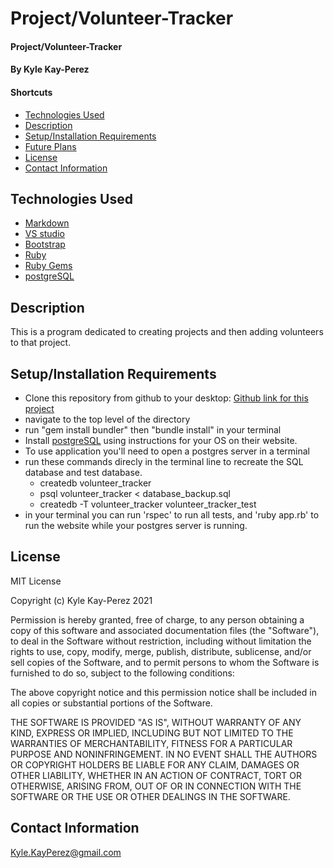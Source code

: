 # Project/Volunteer-Tracker

#### Project/Volunteer-Tracker

#### By Kyle Kay-Perez

#### Shortcuts
- [Technologies Used](#technologies-used)
- [Description](#description)
- [Setup/Installation Requirements](#setup/installation-requirements)
- [Future Plans](#future-plans)
- [License](#license)
- [Contact Information](#contact-information)

## Technologies Used

* [Markdown](https://www.markdownguide.org/)
* [VS studio](https://code.visualstudio.com/)
* [Bootstrap](https://getbootstrap.com/)
* [Ruby](https://www.ruby-lang.org/en/)
* [Ruby Gems](https://rubygems.org/)
* [postgreSQL](https://www.postgresql.org/)

## Description

This is a program dedicated to creating projects and then adding volunteers to that project.

## Setup/Installation Requirements

* Clone this repository from github to your desktop: [Github link for this project](https://github.com/professional-pigeon/Vocab_charity)
* navigate to the top level of the directory
* run "gem install bundler" then "bundle install" in your terminal
* Install [postgreSQL](https://www.postgresql.org/) using instructions for your OS on their website.
* To use application you'll need to open a postgres server in a terminal
* run these commands direcly in the terminal line to recreate the SQL database and test database.
    - createdb volunteer_tracker
    - psql volunteer_tracker < database_backup.sql
    - createdb -T volunteer_tracker volunteer_tracker_test
* in your terminal you can run 'rspec' to run all tests, and 'ruby app.rb' to run the website while your postgres server is running.

## License

MIT License

Copyright (c) Kyle Kay-Perez 2021

Permission is hereby granted, free of charge, to any person obtaining a copy of this software and associated documentation files (the "Software"), to deal in the Software without restriction, including without limitation the rights to use, copy, modify, merge, publish, distribute, sublicense, and/or sell copies of the Software, and to permit persons to whom the Software is furnished to do so, subject to the following conditions:

The above copyright notice and this permission notice shall be included in all copies or substantial portions of the Software.

THE SOFTWARE IS PROVIDED "AS IS", WITHOUT WARRANTY OF ANY KIND, EXPRESS OR IMPLIED, INCLUDING BUT NOT LIMITED TO THE WARRANTIES OF MERCHANTABILITY, FITNESS FOR A PARTICULAR PURPOSE AND NONINFRINGEMENT. IN NO EVENT SHALL THE AUTHORS OR COPYRIGHT HOLDERS BE LIABLE FOR ANY CLAIM, DAMAGES OR OTHER LIABILITY, WHETHER IN AN ACTION OF CONTRACT, TORT OR OTHERWISE, ARISING FROM, OUT OF OR IN CONNECTION WITH THE SOFTWARE OR THE USE OR OTHER DEALINGS IN THE SOFTWARE.

## Contact Information

Kyle.KayPerez@gmail.com